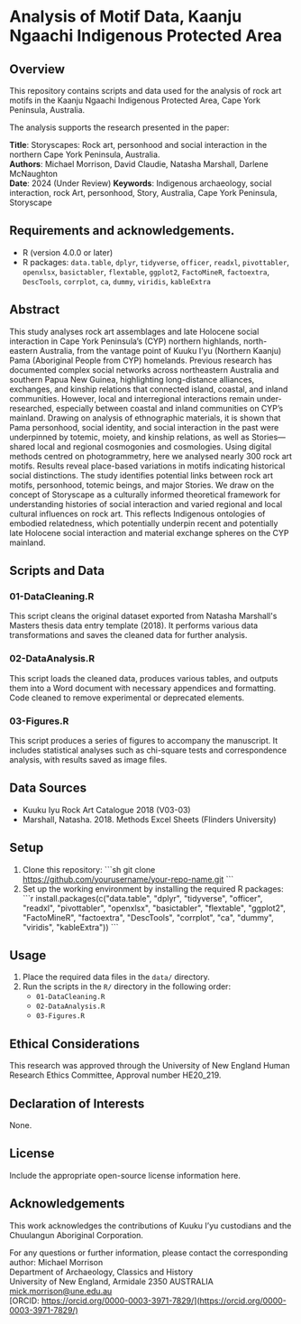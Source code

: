 
# Analysis of Motif Data, Kaanju Ngaachi Indigenous Protected Area

## Overview

This repository contains scripts and data used for the analysis of rock art motifs in the Kaanju Ngaachi Indigenous Protected Area, Cape York Peninsula, Australia. 

The analysis supports the research presented in the paper:

**Title**: Storyscapes: Rock art, personhood and social interaction in the northern Cape York Peninsula, Australia.  
**Authors**: Michael Morrison, David Claudie, Natasha Marshall, Darlene McNaughton  
**Date**:  2024  (Under Review)
**Keywords**: Indigenous archaeology, social interaction, rock Art, personhood, Story, Australia, Cape York Peninsula, Storyscape


## Requirements and acknowledgements.

- R (version 4.0.0 or later)
- R packages: `data.table`, `dplyr`, `tidyverse`, `officer`, `readxl`, `pivottabler`, `openxlsx`, `basictabler`, `flextable`, `ggplot2`, `FactoMineR`, `factoextra`, `DescTools`, `corrplot`, `ca`, `dummy`, `viridis`, `kableExtra`


## Abstract

This study analyses rock art assemblages and late Holocene social interaction in Cape York Peninsula’s (CYP) northern highlands, north-eastern Australia, from the vantage point of Kuuku I’yu (Northern Kaanju) Pama (Aboriginal People from CYP) homelands. Previous research has documented complex social networks across northeastern Australia and southern Papua New Guinea, highlighting long-distance alliances, exchanges, and kinship relations that connected island, coastal, and inland communities. However, local and interregional interactions remain under-researched, especially between coastal and inland communities on CYP’s mainland. Drawing on analysis of ethnographic materials, it is shown that Pama personhood, social identity, and social interaction in the past were underpinned by totemic, moiety, and kinship relations, as well as Stories—shared local and regional cosmogonies and cosmologies. Using digital methods centred on photogrammetry, here we analysed nearly 300 rock art motifs. Results reveal place-based variations in motifs indicating historical social distinctions. The study identifies potential links between rock art motifs, personhood, totemic beings, and major Stories. We draw on the concept of Storyscape as a culturally informed theoretical framework for understanding histories of social interaction and varied regional and local cultural influences on rock art. This reflects Indigenous ontologies of embodied relatedness, which potentially underpin recent and potentially late Holocene social interaction and material exchange spheres on the CYP mainland.

## Scripts and Data

### 01-DataCleaning.R
This script cleans the original dataset exported from Natasha Marshall's Masters thesis data entry template (2018). It performs various data transformations and saves the cleaned data for further analysis.

### 02-DataAnalysis.R
This script loads the cleaned data, produces various tables, and outputs them into a Word document with necessary appendices and formatting. Code cleaned to remove experimental or deprecated elements.

### 03-Figures.R
This script produces a series of figures to accompany the manuscript. It includes statistical analyses such as chi-square tests and correspondence analysis, with results saved as image files.

## Data Sources

- Kuuku Iyu Rock Art Catalogue 2018 (V03-03)
- Marshall, Natasha. 2018. Methods Excel Sheets (Flinders University)


## Setup

1. Clone this repository:
   \`\`\`sh
   git clone https://github.com/yourusername/your-repo-name.git
   \`\`\`
2. Set up the working environment by installing the required R packages:
   \`\`\`r
   install.packages(c("data.table", "dplyr", "tidyverse", "officer", "readxl", "pivottabler", "openxlsx", "basictabler", "flextable", "ggplot2", "FactoMineR", "factoextra", "DescTools", "corrplot", "ca", "dummy", "viridis", "kableExtra"))
   \`\`\`

## Usage

1. Place the required data files in the `data/` directory.
2. Run the scripts in the `R/` directory in the following order:
   - `01-DataCleaning.R`
   - `02-DataAnalysis.R`
   - `03-Figures.R`

## Ethical Considerations

This research was approved through the University of New England Human Research Ethics Committee, Approval number HE20_219.

## Declaration of Interests

None.

## License

Include the appropriate open-source license information here.

## Acknowledgements

This work acknowledges the contributions of Kuuku I’yu custodians and the Chuulangun Aboriginal Corporation.

For any questions or further information, please contact the corresponding author:
Michael Morrison  
Department of Archaeology, Classics and History  
University of New England, Armidale 2350 AUSTRALIA  
[mick.morrison@une.edu.au](mailto:mick.morrison@une.edu.au)  
[ORCID: https://orcid.org/0000-0003-3971-7829/](https://orcid.org/0000-0003-3971-7829/)
